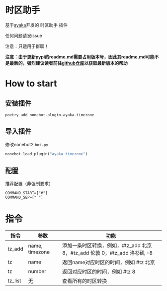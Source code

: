 # 时区助手

基于[ayaka](https://github.com/bridgeL/nonebot-plugin-ayaka)开发的 时区助手 插件

任何问题请发issue

注意：只适用于群聊！

<b>注意：由于更新pypi的readme.md需要占用版本号，因此其readme.md可能不是最新的，强烈建议读者前往[github仓库](https://github.com/bridgeL/nonebot-plugin-ayaka-timezone)以获取最新版本的帮助</b>


# How to start

## 安装插件

`poetry add nonebot-plugin-ayaka-timezone`

## 导入插件

修改nonebot2  `bot.py` 

```python
nonebot.load_plugin("ayaka_timezone")
```

## 配置

推荐配置（非强制要求）
```
COMMAND_START=["#"]
COMMAND_SEP=[" "]
```

# 指令
指令|参数|功能
-|-|-
tz_add|name, timezone|添加一条时区转换，例如，#tz_add 北京 8，#tz_add 伦敦 0，#tz_add 洛杉矶 -8
tz|name|返回name对应时区的时间，例如 #tz 北京
tz|number|返回对应时区的时间，例如 #tz 8
tz_list|无|查看所有的时区转换


